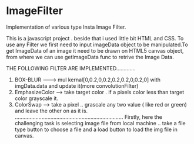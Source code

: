 # ImageFilter
Implementation of various type Insta Image Filter.

This is a javascript project . beside that i used little bit HTML and CSS.
To use any Filter we first need to input imageData object to be manipulated.To get ImageData of an image it need to be drawn on HTML5 canvas object, from where we can use getImageData func to retrive the Image Data.


THE FOLLOWING FILTER ARE IMPLEMENTED.............
1. BOX-BLUR ---> mul kernal[0,0.2,0,0.2,0.2,0.2,0,0.2,0] with imgData.data and update it(more convolutionFilter)
2. EmphasizeColor --> take target color . if a pixels color less than target color grayscale it.
3. ColorSwap --> take a pixel .. grascale any two value ( like red or green) and leave the other on as it is. 
.........................................................................
 Firstly, here the  challenging task is selecting image file from local machine ..
 take a file type button to choose a file and a load button to load the img file in canvas.
 